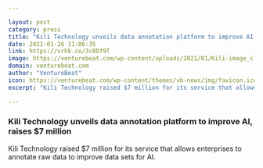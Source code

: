 ```yaml
---

layout: post
category: press
title: "Kili Technology unveils data annotation platform to improve AI, raises $7 million"
date: 2021-01-26 11:06:35
link: https://vrhk.co/3c8Df9T
image: https://venturebeat.com/wp-content/uploads/2021/01/Kili-image_classif_poly-e1611606041327.png?w=1200&strip=all
domain: venturebeat.com
author: "VentureBeat"
icon: https://venturebeat.com/wp-content/themes/vb-news/img/favicon.ico
excerpt: "Kili Technology raised $7 million for its service that allows enterprises to annotate raw data to improve data sets for AI."

---
```


### Kili Technology unveils data annotation platform to improve AI, raises $7 million

Kili Technology raised $7 million for its service that allows enterprises to annotate raw data to improve data sets for AI.